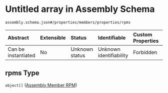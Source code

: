 # Untitled array in Assembly Schema

```txt
assembly.schema.json#/properties/members/properties/rpms
```



| Abstract            | Extensible | Status         | Identifiable            | Custom Properties | Additional Properties | Access Restrictions | Defined In                                                                   |
| :------------------ | :--------- | :------------- | :---------------------- | :---------------- | :-------------------- | :------------------ | :--------------------------------------------------------------------------- |
| Can be instantiated | No         | Unknown status | Unknown identifiability | Forbidden         | Allowed               | none                | [assembly.schema.json\*](../out/assembly.schema.json "open original schema") |

## rpms Type

`object[]` ([Assembly Member RPM](assembly-properties-members-properties-rpms-assembly-member-rpm.md))
